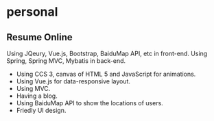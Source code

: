 # personal
## Resume Online

Using JQeury, Vue.js, Bootstrap, BaiduMap API, etc in front-end.
Using Spring, Spring MVC, Mybatis in back-end.

+ Using CCS 3, canvas of HTML 5 and JavaScript for animations.
+ Using Vue.js for data-responsive layout.
+ Using MVC.
+ Having a blog.
+ Using BaiduMap API to show the locations of users.
+ Friedly UI design.
